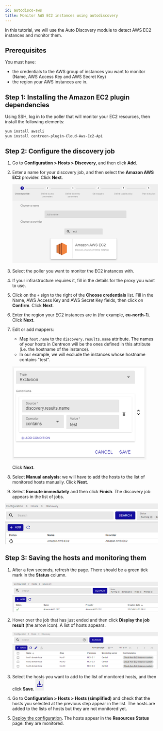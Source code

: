 ```yaml
---
id: autodisco-aws
title: Monitor AWS EC2 instances using autodiscovery
---
```


In this tutorial, we will use the Auto Discovery module to detect AWS EC2 instances and monitor them.

## Prerequisites

You must have:

* the credentials to the AWS group of instances you want to monitor (Name, AWS Access Key and AWS Secret Key)
* the region your AWS instances are in.

## Step 1: Installing the Amazon EC2 plugin dependencies

Using SSH, log in to the poller that will monitor your EC2 resources, then install the following elements:

```shell
yum install awscli
yum install centreon-plugin-Cloud-Aws-Ec2-Api
```

## Step 2: Configure the discovery job

1. Go to **Configuration > Hosts > Discovery**, and then click **Add**.

2. Enter a name for your discovery job, and then select the **Amazon AWS EC2** provider. Click **Next**.

    ![image](../assets/getting-started/tutorials/aws-provider.png)

3. Select the poller you want to monitor the EC2 instances with.

4. If your infrastructure requires it, fill in the details for the proxy you want to use.

5. Click on the `+` sign to the right of the **Choose credentials** list. Fill in the Name, AWS Access Key and AWS Secret Key fields, then click on **Confirm**. Click **Next**.

6. Enter the region your EC2 instances are in (for example, **eu-north-1**). Click **Next**.

7. Edit or add mappers:
    * Map `host.name` to the `discovery.results.name` attribute. The names of your hosts in Centreon will be the ones defined in this attribute (i.e. the hostname of the instance).
    * In our example, we will exclude the instances whose hostname contains "test".

    ![image](../assets/getting-started/tutorials/aws-mapper.png)

    Click **Next**.

8. Select **Manual analysis**: we will have to add the hosts to the list of monitored hosts manually. Click **Next**.

9. Select **Execute immediately** and then click **Finish**. The discovery job appears in the list of jobs.

  ![image](../assets/getting-started/tutorials/aws-listofjobs.png)

## Step 3: Saving the hosts and monitoring them

1. After a few seconds, refresh the page. There should be a green tick mark in the **Status** column.

    ![image](../assets/getting-started/tutorials/aws-success.png)

2. Hover over the job that has just ended and then click **Display the job result** (the arrow icon). A list of hosts appears.

    ![image](../assets/getting-started/tutorials/aws-results.png)

3. Select the hosts you want to add to the list of monitored hosts, and then click **Save**. ![image](../assets/getting-started/tutorials/aws-save.png)

4. Go to **Configuration > Hosts > Hosts (simplified)** and check that the hosts you selected at the previous step appear in the list. The hosts are added to the lists of hosts but they are not monitored yet.

5. [Deploy the configuration](../monitoring/monitoring-servers/deploying-a-configuration.md). The hosts appear in the **Resources Status** page: they are monitored.

